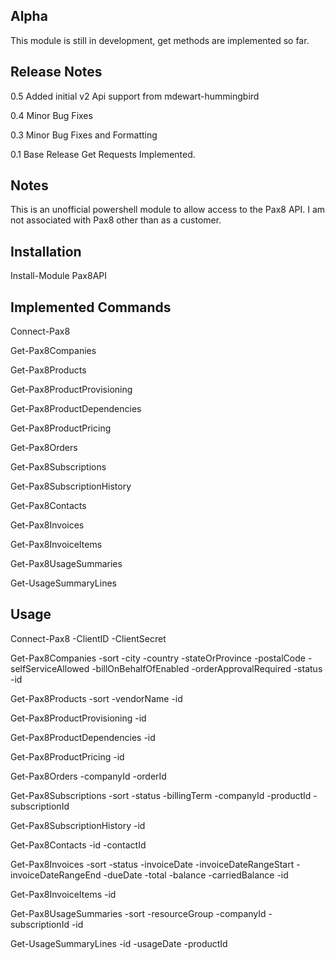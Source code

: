 ## Alpha
This module is still in development, get methods are implemented so far.

## Release Notes
0.5 Added initial v2 Api support from mdewart-hummingbird

0.4 Minor Bug Fixes

0.3 Minor Bug Fixes and Formatting

0.1 Base Release Get Requests Implemented. 

## Notes
This is an unofficial powershell module to allow access to the Pax8 API. I am not associated with Pax8 other than as a customer.

## Installation
Install-Module Pax8API

## Implemented Commands
Connect-Pax8

Get-Pax8Companies

Get-Pax8Products

Get-Pax8ProductProvisioning

Get-Pax8ProductDependencies

Get-Pax8ProductPricing

Get-Pax8Orders

Get-Pax8Subscriptions

Get-Pax8SubscriptionHistory

Get-Pax8Contacts

Get-Pax8Invoices

Get-Pax8InvoiceItems

Get-Pax8UsageSummaries

Get-UsageSummaryLines



## Usage
Connect-Pax8 -ClientID -ClientSecret

Get-Pax8Companies -sort -city -country -stateOrProvince -postalCode -selfServiceAllowed -billOnBehalfOfEnabled -orderApprovalRequired -status -id

Get-Pax8Products -sort -vendorName -id

Get-Pax8ProductProvisioning -id

Get-Pax8ProductDependencies -id 

Get-Pax8ProductPricing -id

Get-Pax8Orders -companyId -orderId

Get-Pax8Subscriptions -sort -status -billingTerm -companyId -productId -subscriptionId

Get-Pax8SubscriptionHistory -id

Get-Pax8Contacts -id -contactId

Get-Pax8Invoices -sort -status -invoiceDate -invoiceDateRangeStart -invoiceDateRangeEnd -dueDate -total -balance -carriedBalance -id

Get-Pax8InvoiceItems -id

Get-Pax8UsageSummaries -sort -resourceGroup -companyId -subscriptionId -id 

Get-UsageSummaryLines -id -usageDate -productId

